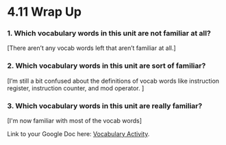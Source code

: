 # 4.11 Wrap Up

### 1. Which vocabulary words in this unit are not familiar at all?

[There aren’t any vocab words left that aren’t familiar at all.]

### 2. Which vocabulary words in this unit are sort of familiar?

[I’m still a bit confused about the definitions of vocab words like instruction register, instruction counter, and mod operator. ]

### 3. Which vocabulary words in this unit are really familiar?

[I'm now familiar with most of the vocab words]

Link to your Google Doc here: [Vocabulary Activity](https://docs.google.com/document/d/1CLO6Np2-h5JWR8c5tcJrEYsAdQuD6gQ5gVwRF_B_fkw/edit?usp=sharing).
